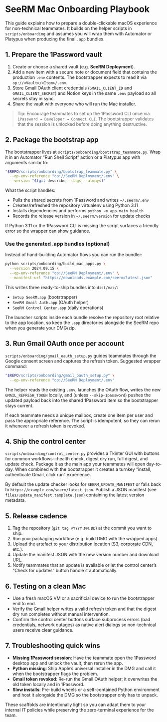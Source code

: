 # SeeRM Mac Onboarding Playbook

This guide explains how to prepare a double-clickable macOS experience for
non-technical teammates. It builds on the helper scripts in `scripts/onboarding`
and assumes you will wrap them with Automator or Platypus when producing the
final `.app` bundles.

## 1. Prepare the 1Password vault

1. Create or choose a shared vault (e.g. **SeeRM Deployment**).
2. Add a new item with a secure note or document field that contains the
   production `.env` contents. The bootstrapper expects to read it via
   `op://<Vault>/<Item>/.env`.
3. Store Gmail OAuth client credentials (`GMAIL_CLIENT_ID` and
   `GMAIL_CLIENT_SECRET`) and Notion keys in the same `.env` payload so all
   secrets stay in sync.
4. Share the vault with everyone who will run the Mac installer.

> Tip: Encourage teammates to set up the 1Password CLI once via `1Password →
> Developer → Connect CLI`. The bootstrapper validates that the session is
> unlocked before doing anything destructive.

## 2. Package the bootstrap app

The bootstrapper lives at `scripts/onboarding/bootstrap_teammate.py`. Wrap it
in an Automator “Run Shell Script” action or a Platypus app with arguments similar
to:

```bash
"$REPO/scripts/onboarding/bootstrap_teammate.py" \
  --op-env-reference "op://SeeRM Deployment/.env" \
  --version "$(git describe --tags --always)"
```

What the script handles:

- Pulls the shared secrets from 1Password and writes `~/.seerm/.env`
- Creates/refreshed the repository virtualenv using Python 3.11
- Installs dependencies and performs `python -m app.main health`
- Records the release version in `~/.seerm/version` for update checks

If Python 3.11 or the 1Password CLI is missing the script surfaces a friendly
error so the wrapper can show guidance.

### Use the generated .app bundles (optional)

Instead of hand-building Automator flows you can run the bundler:

```bash
python scripts/onboarding/build_mac_apps.py \
  --version 2024.09.15 \
  --op-env-reference "op://SeeRM Deployment/.env" \
  --manifest-url "https://downloads.example.com/seerm/latest.json"
```

This writes three ready-to-ship bundles into `dist/mac/`:

- `Setup SeeRM.app` (bootstrapper)
- `SeeRM Gmail Auth.app` (OAuth helper)
- `SeeRM Control Center.app` (daily operations)

The launcher scripts inside each bundle resolve the repository root relative to
the app location, so keep the `.app` directories alongside the SeeRM repo when
you generate your DMG/zip.

## 3. Run Gmail OAuth once per account

`scripts/onboarding/gmail_oauth_setup.py` guides teammates through the Google
consent screen and captures the refresh token. Suggested wrapper command:

```bash
"$REPO/scripts/onboarding/gmail_oauth_setup.py" \
  --op-env-reference "op://SeeRM Deployment/.env"
```

The helper reads the existing `.env`, launches the OAuth flow, writes the new
`GMAIL_REFRESH_TOKEN` locally, and (unless `--skip-1password`) pushes the updated
payload back into the shared 1Password item so the bootstrapper stays current.

If each teammate needs a unique mailbox, create one item per user and pass the
appropriate reference. The script is idempotent, so they can rerun it whenever a
refresh token is revoked.

## 4. Ship the control center

`scripts/onboarding/control_center.py` provides a Tkinter GUI with buttons for
common workflows—health check, digest dry run, full digest, and update check.
Package it as the main app your teammates will open day-to-day. When combined
with the bootstrapper it creates a turnkey “install, authenticate Gmail, click
run” experience.

By default the update checker looks for `SEERM_UPDATE_MANIFEST` or falls back to
`https://example.com/seerm/latest.json`. Publish a JSON manifest (see
`files/update_manifest.template.json`) containing the latest version metadata.

## 5. Release cadence

1. Tag the repository (`git tag vYYYY.MM.DD`) at the commit you want to ship.
2. Run your packaging workflow (e.g. build DMG with the wrapped apps).
3. Upload the artefact to your distribution location (S3, corporate CDN, etc.).
4. Update the manifest JSON with the new version number and download URL.
5. Notify teammates that an update is available or let the control center’s
   “Check for updates” button handle it automatically.

## 6. Testing on a clean Mac

- Use a fresh macOS VM or a sacrificial device to run the bootstrapper end to end.
- Verify the Gmail helper writes a valid refresh token and that the digest dry run
  completes without manual intervention.
- Confirm the control center buttons surface subprocess errors (bad credentials,
  network outages) as native alert dialogs so non-technical users receive clear
  guidance.

## 7. Troubleshooting quick wins

- **Missing 1Password session**: Have the teammate open the 1Password desktop
  app and unlock the vault, then rerun the app.
- **Python missing**: Ship Apple’s universal installer in the DMG and call it
  when the bootstrapper flags the problem.
- **Gmail token revoked**: Re-run the Gmail OAuth helper; it overwrites the old
  token locally and in 1Password.
- **Slow installs**: Pre-build wheels or a self-contained Python environment and
  host it alongside the DMG so the bootstrapper only has to unpack.

These scaffolds are intentionally light so you can adapt them to your internal
IT policies while preserving the zero-terminal experience for the team.
